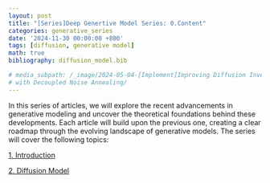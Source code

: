 ```yaml
---
layout: post
title: "[Series]Deep Genertive Model Series: 0.Content"
categories: generative_series
date: '2024-11-30 00:00:00 +800'
tags: [diffusion, generative model]
math: true
bibliography: diffusion_model.bib

# media_subpath: /_image/2024-05-04-[Implement]Improving Diffusion Inverse Problem Solving
# with Decoupled Noise Annealing/
---
```


In this series of articles, we will explore the recent advancements in generative modeling and uncover the theoretical foundations behind these developments. Each article will build upon the previous one, creating a clear roadmap through the evolving landscape of generative models. The series will cover the following topics:

[1. Introduction](/generative_series/introduction/)

[2. Diffusion Model](/generative_series/diffusion_model/)


<!-- [2. Diffusion Model](/_posts/generative_series/2024-11-30-[Series]Deep%20Generative%20Model:%202.Diffusion%20Model.md) -->

